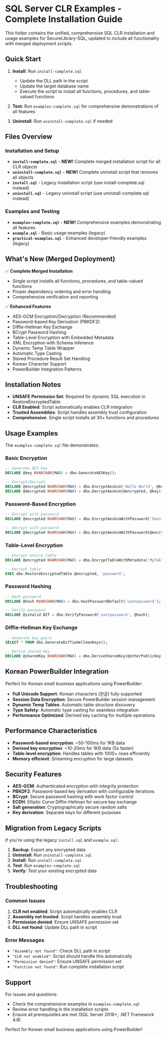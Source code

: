 # SQL Server CLR Examples - Complete Installation Guide

This folder contains the unified, comprehensive SQL CLR installation and usage examples for SecureLibrary-SQL, updated to include all functionality with merged deployment scripts.

## Quick Start

1. **Install**: Run `install-complete.sql` 
   - Update the DLL path in the script
   - Update the target database name
   - Execute the script to install all functions, procedures, and table-valued functions

2. **Test**: Run `examples-complete.sql` for comprehensive demonstrations of all features

3. **Uninstall**: Run `uninstall-complete.sql` if needed

## Files Overview

### Installation and Setup
- **`install-complete.sql`** - **NEW!** Complete merged installation script for all CLR objects
- **`uninstall-complete.sql`** - **NEW!** Complete uninstall script that removes all objects
- **`install.sql`** - Legacy installation script (use install-complete.sql instead)
- **`uninstall.sql`** - Legacy uninstall script (use uninstall-complete.sql instead)

### Examples and Testing  
- **`examples-complete.sql`** - **NEW!** Comprehensive examples demonstrating all features
- **`example.sql`** - Basic usage examples (legacy)
- **`practical-examples.sql`** - Enhanced developer-friendly examples (legacy)

## What's New (Merged Deployment)

✅ **Complete Merged Installation**
- Single script installs all functions, procedures, and table-valued functions
- Proper dependency ordering and error handling
- Comprehensive verification and reporting

✅ **Enhanced Features**
- AES-GCM Encryption/Decryption (Recommended)
- Password-based Key Derivation (PBKDF2)
- Diffie-Hellman Key Exchange
- BCrypt Password Hashing
- Table-Level Encryption with Embedded Metadata
- XML Encryption with Schema Inference
- Dynamic Temp Table Wrapper
- Automatic Type Casting
- Stored Procedure Result Set Handling
- Korean Character Support
- PowerBuilder Integration Patterns

## Installation Notes

- **UNSAFE Permission Set**: Required for dynamic SQL execution in RestoreEncryptedTable
- **CLR Enabled**: Script automatically enables CLR integration
- **Trusted Assemblies**: Script handles assembly trust configuration
- **Comprehensive**: Single script installs all 30+ functions and procedures

## Usage Examples

The `examples-complete.sql` file demonstrates:

### Basic Encryption
```sql
-- Generate AES key
DECLARE @key NVARCHAR(MAX) = dbo.GenerateAESKey();

-- Encrypt/Decrypt
DECLARE @encrypted NVARCHAR(MAX) = dbo.EncryptAesGcm('Hello World', @key);
DECLARE @decrypted NVARCHAR(MAX) = dbo.DecryptAesGcm(@encrypted, @key);
```

### Password-Based Encryption
```sql
-- Encrypt with password
DECLARE @encrypted NVARCHAR(MAX) = dbo.EncryptAesGcmWithPassword('Sensitive data', 'MyPassword123!');

-- Decrypt with password
DECLARE @decrypted NVARCHAR(MAX) = dbo.DecryptAesGcmWithPassword(@encrypted, 'MyPassword123!');
```

### Table-Level Encryption
```sql
-- Encrypt entire table
DECLARE @encrypted NVARCHAR(MAX) = dbo.EncryptTableWithMetadata('MyTable', 'password');

-- Decrypt table
EXEC dbo.RestoreEncryptedTable @encrypted, 'password';
```

### Password Hashing
```sql
-- Hash password
DECLARE @hash NVARCHAR(MAX) = dbo.HashPasswordDefault('userpassword');

-- Verify password
DECLARE @isValid BIT = dbo.VerifyPassword('userpassword', @hash);
```

### Diffie-Hellman Key Exchange
```sql
-- Generate key pairs
SELECT * FROM dbo.GenerateDiffieHellmanKeys();

-- Derive shared key
DECLARE @sharedKey NVARCHAR(MAX) = dbo.DeriveSharedKey(@otherPublicKey, @myPrivateKey);
```

## Korean PowerBuilder Integration

Perfect for Korean small business applications using PowerBuilder:

- **Full Unicode Support**: Korean characters (한글) fully supported
- **Session Data Encryption**: Secure PowerBuilder session management
- **Dynamic Temp Tables**: Automatic table structure discovery
- **Type Safety**: Automatic type casting for seamless integration
- **Performance Optimized**: Derived key caching for multiple operations

## Performance Characteristics

- **Password-based encryption**: ~50-100ms for 1KB data
- **Derived key encryption**: ~10-20ms for 1KB data (5x faster)
- **Table-level encryption**: Handles tables with 1000+ rows efficiently
- **Memory efficient**: Streaming encryption for large datasets

## Security Features

- **AES-GCM**: Authenticated encryption with integrity protection
- **PBKDF2**: Password-based key derivation with configurable iterations
- **BCrypt**: Secure password hashing with work factor control
- **ECDH**: Elliptic Curve Diffie-Hellman for secure key exchange
- **Salt generation**: Cryptographically secure random salts
- **Key derivation**: Separate keys for different purposes

## Migration from Legacy Scripts

If you're using the legacy `install.sql` and `example.sql`:

1. **Backup**: Export any encrypted data
2. **Uninstall**: Run `uninstall-complete.sql`
3. **Install**: Run `install-complete.sql`
4. **Test**: Run `examples-complete.sql`
5. **Verify**: Test your existing encrypted data

## Troubleshooting

### Common Issues

1. **CLR not enabled**: Script automatically enables CLR
2. **Assembly not trusted**: Script handles assembly trust
3. **Permission denied**: Ensure UNSAFE permission set
4. **DLL not found**: Update DLL path in script

### Error Messages

- `"Assembly not found"`: Check DLL path in script
- `"CLR not enabled"`: Script should handle this automatically
- `"Permission denied"`: Ensure UNSAFE permission set
- `"Function not found"`: Run complete installation script

## Support

For issues and questions:
- Check the comprehensive examples in `examples-complete.sql`
- Review error handling in the installation scripts
- Ensure all prerequisites are met (SQL Server 2016+, .NET Framework 4.8)

Perfect for Korean small business applications using PowerBuilder!